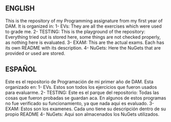 ## ENGLISH ##

This is the repository of my Programming assignature from my first year of DAM.
It is organized in:
1- EVs: They are all the exercises which were used to grade me.
2- TESTING: This is the playground of the repository: Everything tried out is stored here, some things are not checked properly, 
	as nothing here is evaluated.
3- EXAM: This are the actual exams. Each has its own README with its description.
4- NuGets: Here the NuGets that are provided or used are stored.

## ESPAÑOL ##

Este es el repositorio de Programación de mi primer año de DAM.
Esta organizado en:
1- EVs. Estos son todos los ejercicios que fueron usados para evaluarme.
2- TESTING: Este es el parque del repositorio: Todas las cosas que fueron probadas se guardan aca. 
	En algunos de estos programas no fue verificado su funcionamiento, ya que nada aqui es evaluado.
3- EXAM: Estos son los examenes. Cada uno tiene su descripción dentro de su propio README
4- NuGets: Aqui son almacenados los NuGets utilizados.